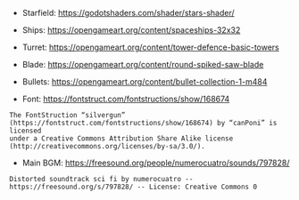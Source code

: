 - Starfield: <https://godotshaders.com/shader/stars-shader/>
- Ships: <https://opengameart.org/content/spaceships-32x32>
- Turret: <https://opengameart.org/content/tower-defence-basic-towers>
- Blade: <https://opengameart.org/content/round-spiked-saw-blade>
- Bullets: <https://opengameart.org/content/bullet-collection-1-m484>

- Font: <https://fontstruct.com/fontstructions/show/168674>

```
The FontStruction “silvergun”
(https://fontstruct.com/fontstructions/show/168674) by “canPoni” is licensed
under a Creative Commons Attribution Share Alike license
(http://creativecommons.org/licenses/by-sa/3.0/).
```
- Main BGM: <https://freesound.org/people/numerocuatro/sounds/797828/>

```
Distorted soundtrack sci fi by numerocuatro -- https://freesound.org/s/797828/ -- License: Creative Commons 0
```
